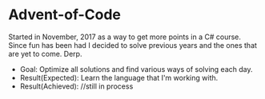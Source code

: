 # Advent-of-Code

Started in November, 2017 as a way to get more points in a C# course. Since fun has been had I decided to solve previous years and the ones that are yet to come. Derp.

* Goal: Optimize all solutions and find various ways of solving each day.
* Result(Expected): Learn the language that I'm working with.
* Result(Achieved): //still in process
